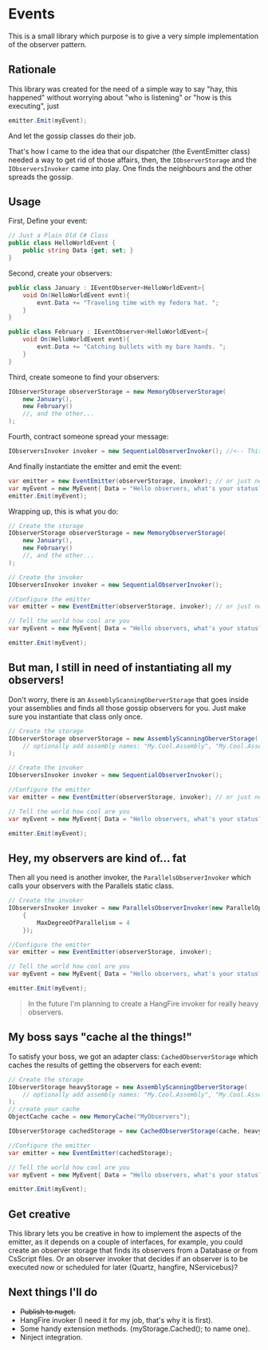 # Events

This is a small library which purpose is to give a very simple implementation of the observer pattern.

## Rationale

This library was created for the need of a simple way to say "hay, this happened" without worrying about "who is listening" or "how is this executing", just 

```csharp
emitter.Emit(myEvent);
```

And let the gossip classes do their job. 

That's how I came to the idea that our dispatcher (the EventEmitter class) needed a way to get rid of those affairs, then, the `IObserverStorage` and the `IObserversInvoker` came into play. One finds the neighbours and the other spreads the gossip.

## Usage

First, Define your event:

```csharp
// Just a Plain Old C# Class
public class HelloWorldEvent {
	public string Data {get; set; }
}
```

Second, create your observers:

```csharp
public class January : IEventObserver<HelloWorldEvent>{
	void On(HelloWorldEvent evnt){
		evnt.Data += "Traveling time with my fedora hat. ";
	}
}

public class February : IEventObserver<HelloWorldEvent>{
	void On(HelloWorldEvent evnt){
		evnt.Data += "Catching bullets with my bare hands. ";
	}
}
```

Third, create someone to find your observers:

```csharp
IObserverStorage observerStorage = new MemoryObserverStorage(
	new January(),
	new February()
	//, and the other...
);
```

Fourth, contract someone spread your message:

```csharp
IObserversInvoker invoker = new SequentialObserverInvoker(); //<-- This is the default guy.
```

And finally instantiate the emitter and emit the event:

```csharp
var emitter = new EventEmitter(observerStorage, invoker); // or just new EventEmitter(observerStorage);
var myEvent = new MyEvent{ Data = "Hello observers, what's your status? " };
emitter.Emit(myEvent);
```

Wrapping up, this is what you do:

```csharp
// Create the storage
IObserverStorage observerStorage = new MemoryObserverStorage(
	new January(),
	new February()
	//, and the other...
);

// Create the invoker
IObserversInvoker invoker = new SequentialObserverInvoker(); 

//Configure the emitter
var emitter = new EventEmitter(observerStorage, invoker); // or just new EventEmitter(observerStorage);

// Tell the world how cool are you
var myEvent = new MyEvent{ Data = "Hello observers, what's your status? " };

emitter.Emit(myEvent);
```

## But man, I still in need of instantiating all my observers!

Don't worry, there is an `AssemblyScanningOberverStorage` that goes inside your assemblies and finds all those gossip observers for you. Just make sure you instantiate that class only once.

```csharp
// Create the storage
IObserverStorage observerStorage = new AssemblyScanningOberverStorage(
	// optionally add assembly names: "My.Cool.Assembly", "My.Cool.Assembly2" ...
);

// Create the invoker
IObserversInvoker invoker = new SequentialObserverInvoker(); 

//Configure the emitter
var emitter = new EventEmitter(observerStorage, invoker); // or just new EventEmitter(observerStorage);

// Tell the world how cool are you
var myEvent = new MyEvent{ Data = "Hello observers, what's your status? " };

emitter.Emit(myEvent);
```

## Hey, my observers are kind of... fat

Then all you need is another invoker, the `ParallelsObserverInvoker` which calls your observers with the Parallels static class.


```csharp
// Create the invoker
IObserversInvoker invoker = new ParallelsObserverInvoker(new ParallelOptions
	{
		MaxDegreeOfParallelism = 4
	});

//Configure the emitter
var emitter = new EventEmitter(observerStorage, invoker);

// Tell the world how cool are you
var myEvent = new MyEvent{ Data = "Hello observers, what's your status? " };

emitter.Emit(myEvent);
```

> In the future I'm planning to create a HangFire invoker for really heavy observers.

## My boss says "cache al the things!"

To satisfy your boss, we got an adapter class: `CachedObserverStorage` which caches the results of getting the observers for each event:

```csharp
// Create the storage
IObserverStorage heavyStorage = new AssemblyScanningOberverStorage(
	// optionally add assembly names: "My.Cool.Assembly", "My.Cool.Assembly2" ...
);
// create your cache
ObjectCache cache = new MemoryCache("MyObservers");

IObserverStorage cachedStorage = new CachedObserverStorage(cache, heavyStorage);

//Configure the emitter
var emitter = new EventEmitter(cachedStorage);

// Tell the world how cool are you
var myEvent = new MyEvent{ Data = "Hello observers, what's your status? " };

emitter.Emit(myEvent);
```

## Get creative

This library lets you be creative in how to implement the aspects of the emitter, as it depends on a couple of interfaces, for example, you could create an observer storage that finds its observers from a Database or from CsScript files. Or an observer invoker that decides if an observer is to be executed now or scheduled for later (Quartz, hangfire, NServicebus)?

## Next things I'll do

* ~~Publish to nuget.~~
* HangFire invoker (I need it for my job, that's why it is first).
* Some handy extension methods. (myStorage.Cached(); to name one).
* Ninject integration.

